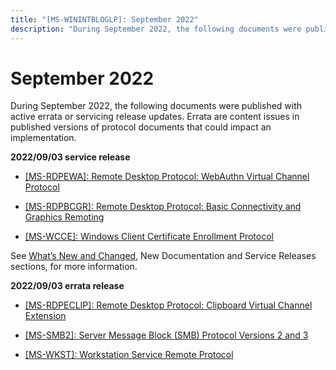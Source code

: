 ```yaml
---
title: "[MS-WININTBLOGLP]: September 2022"
description: "During September 2022, the following documents were published with active errata or servicing release updates. Errata are content issues in"
---
```


# September 2022

<p>During September 2022, the following documents were
published with active errata or servicing release updates. Errata are content
issues in published versions of protocol documents that could impact an
implementation.</p>
<p><b>2022/09/03 service
release</b></p>
<ul><li><p><span><span><span>  
</span></span></span><span><a href="/openspecs/windows_protocols/MS-RDPEWA/68f2df2e-7c40-4a93-9bb0-517e4283a991">[MS-RDPEWA]:
Remote Desktop Protocol: WebAuthn Virtual Channel Protocol</a></span></p>
</li><li><p><span><span><span>  
</span></span></span><span><a href="/openspecs/windows_protocols/MS-RDPBCGR/5073f4ed-1e93-45e1-b039-6e30c385867c">[MS-RDPBCGR]:
Remote Desktop Protocol: Basic Connectivity and Graphics Remoting</a></span></p>
</li><li><p><span><span><span>  
</span></span></span><span><a href="/openspecs/windows_protocols/MS-WINERRATA/c39fd72a-da21-4b13-b329-c35d61f74a60">[MS-WCCE]:
Windows Client Certificate Enrollment Protocol</a></span></p>
</li></ul><p>See <span><a href="/openspecs/windows_protocols/MS-WINPROTLP/e168a474-7de2-421c-b460-91adf87692a3">What’s
New and Changed</a></span>, New Documentation and Service Releases sections,
for more information.</p>
<p><b>2022/09/03 errata
release</b></p>
<ul><li><p><span><span><span><span>  
</span></span></span></span><span><a href="/openspecs/windows_protocols/MS-WINERRATA/a0781e8b-c136-41eb-b052-51fb707874a2">[MS-RDPECLIP]:
Remote Desktop Protocol: Clipboard Virtual Channel Extension</a></span><span><span></span></span></p>
</li><li><p><span><span><span><span>  
</span></span></span></span><span><a href="/openspecs/windows_protocols/MS-WINERRATA/2cdafcfa-ce51-426a-9678-630a505a1a35">[MS-SMB2]:
Server Message Block (SMB) Protocol Versions 2 and 3</a></span><span><b><span></span></b></span></p>
</li><li><p><span><span><span>  
</span></span></span><span><a href="/openspecs/windows_protocols/MS-WINERRATA/f0b7bcfb-7b01-47c1-88ae-afd152525df2">[MS-WKST]:
Workstation Service Remote Protocol</a></span><b></b></p>
</li></ul>
                
